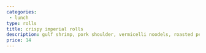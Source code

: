 ```yaml
---
categories:
 - lunch
type: rolls
title: crispy imperial rolls
description: gulf shrimp, pork shoulder, vermicelli noodels, roasted peanut
price: 14
---
```

